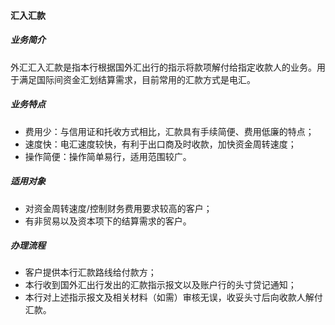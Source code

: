 #### 汇入汇款
##### 业务简介
外汇汇入汇款是指本行根据国外汇出行的指示将款项解付给指定收款人的业务。用于满足国际间资金汇划结算需求，目前常用的汇款方式是电汇。
##### 业务特点
* 费用少：与信用证和托收方式相比，汇款具有手续简便、费用低廉的特点；
* 速度快：电汇速度较快，有利于出口商及时收款，加快资金周转速度；
* 操作简便：操作简单易行，适用范围较广。
##### 适用对象
* 对资金周转速度/控制财务费用要求较高的客户；
* 有非贸易以及资本项下的结算需求的客户。
##### 办理流程
* 客户提供本行汇款路线给付款方；
* 本行收到国外汇出行发出的汇款指示报文以及账户行的头寸贷记通知；
* 本行对上述指示报文及相关材料（如需）审核无误，收妥头寸后向收款人解付汇款。
